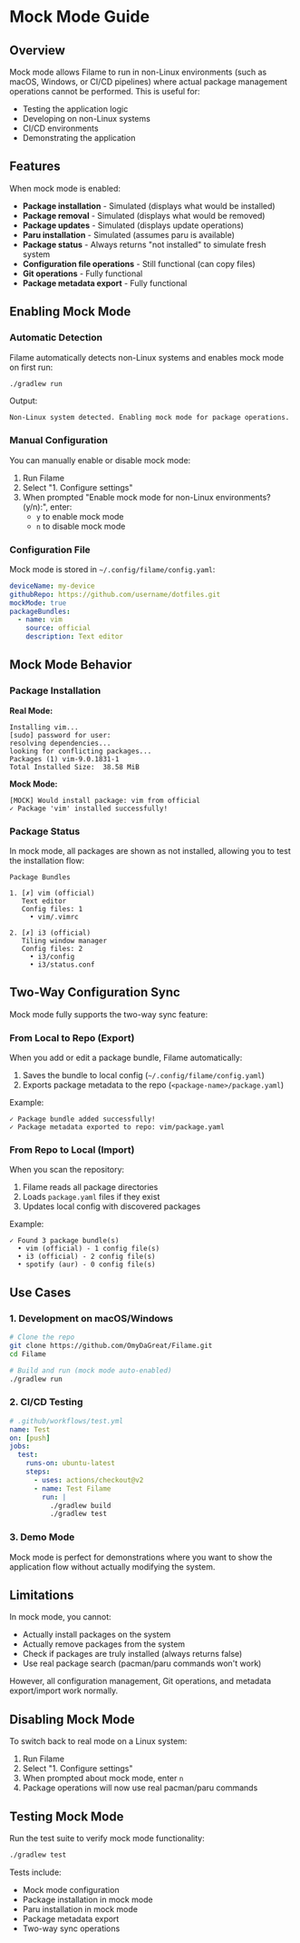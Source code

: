 # Mock Mode Guide

## Overview

Mock mode allows Filame to run in non-Linux environments (such as macOS, Windows, or CI/CD pipelines) where actual package management operations cannot be performed. This is useful for:

- Testing the application logic
- Developing on non-Linux systems
- CI/CD environments
- Demonstrating the application

## Features

When mock mode is enabled:

- **Package installation** - Simulated (displays what would be installed)
- **Package removal** - Simulated (displays what would be removed)
- **Package updates** - Simulated (displays update operations)
- **Paru installation** - Simulated (assumes paru is available)
- **Package status** - Always returns "not installed" to simulate fresh system
- **Configuration file operations** - Still functional (can copy files)
- **Git operations** - Fully functional
- **Package metadata export** - Fully functional

## Enabling Mock Mode

### Automatic Detection

Filame automatically detects non-Linux systems and enables mock mode on first run:

```bash
./gradlew run
```

Output:
```
Non-Linux system detected. Enabling mock mode for package operations.
```

### Manual Configuration

You can manually enable or disable mock mode:

1. Run Filame
2. Select "1. Configure settings"
3. When prompted "Enable mock mode for non-Linux environments? (y/n):", enter:
   - `y` to enable mock mode
   - `n` to disable mock mode

### Configuration File

Mock mode is stored in `~/.config/filame/config.yaml`:

```yaml
deviceName: my-device
githubRepo: https://github.com/username/dotfiles.git
mockMode: true
packageBundles:
  - name: vim
    source: official
    description: Text editor
```

## Mock Mode Behavior

### Package Installation

**Real Mode:**
```
Installing vim...
[sudo] password for user:
resolving dependencies...
looking for conflicting packages...
Packages (1) vim-9.0.1831-1
Total Installed Size:  38.58 MiB
```

**Mock Mode:**
```
[MOCK] Would install package: vim from official
✓ Package 'vim' installed successfully!
```

### Package Status

In mock mode, all packages are shown as not installed, allowing you to test the installation flow:

```
Package Bundles

1. [✗] vim (official)
   Text editor
   Config files: 1
     • vim/.vimrc

2. [✗] i3 (official)
   Tiling window manager
   Config files: 2
     • i3/config
     • i3/status.conf
```

## Two-Way Configuration Sync

Mock mode fully supports the two-way sync feature:

### From Local to Repo (Export)

When you add or edit a package bundle, Filame automatically:
1. Saves the bundle to local config (`~/.config/filame/config.yaml`)
2. Exports package metadata to the repo (`<package-name>/package.yaml`)

Example:
```
✓ Package bundle added successfully!
✓ Package metadata exported to repo: vim/package.yaml
```

### From Repo to Local (Import)

When you scan the repository:
1. Filame reads all package directories
2. Loads `package.yaml` files if they exist
3. Updates local config with discovered packages

Example:
```
✓ Found 3 package bundle(s)
  • vim (official) - 1 config file(s)
  • i3 (official) - 2 config file(s)
  • spotify (aur) - 0 config file(s)
```

## Use Cases

### 1. Development on macOS/Windows

```bash
# Clone the repo
git clone https://github.com/OmyDaGreat/Filame.git
cd Filame

# Build and run (mock mode auto-enabled)
./gradlew run
```

### 2. CI/CD Testing

```yaml
# .github/workflows/test.yml
name: Test
on: [push]
jobs:
  test:
    runs-on: ubuntu-latest
    steps:
      - uses: actions/checkout@v2
      - name: Test Filame
        run: |
          ./gradlew build
          ./gradlew test
```

### 3. Demo Mode

Mock mode is perfect for demonstrations where you want to show the application flow without actually modifying the system.

## Limitations

In mock mode, you cannot:

- Actually install packages on the system
- Actually remove packages from the system
- Check if packages are truly installed (always returns false)
- Use real package search (pacman/paru commands won't work)

However, all configuration management, Git operations, and metadata export/import work normally.

## Disabling Mock Mode

To switch back to real mode on a Linux system:

1. Run Filame
2. Select "1. Configure settings"
3. When prompted about mock mode, enter `n`
4. Package operations will now use real pacman/paru commands

## Testing Mock Mode

Run the test suite to verify mock mode functionality:

```bash
./gradlew test
```

Tests include:
- Mock mode configuration
- Package installation in mock mode
- Paru installation in mock mode
- Package metadata export
- Two-way sync operations
